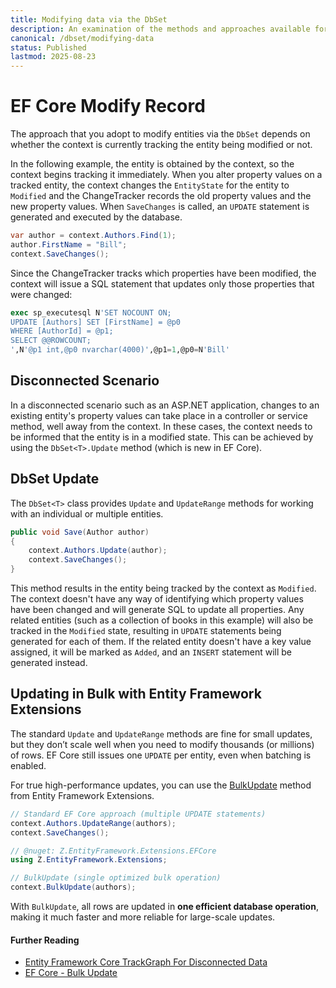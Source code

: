 ```yaml
---
title: Modifying data via the DbSet
description: An examination of the methods and approaches available for modifying data via the Entity Framework Core DbSet API 
canonical: /dbset/modifying-data
status: Published
lastmod: 2025-08-23
---
```


# EF Core Modify Record

The approach that you adopt to modify entities via the `DbSet` depends on whether the context is currently tracking the entity being modified or not. 

In the following example, the entity is obtained by the context, so the context begins tracking it immediately. When you alter property values on a tracked entity, the context changes the `EntityState` for the entity to `Modified` and the ChangeTracker records the old property values and the new property values. When `SaveChanges` is called, an `UPDATE` statement is generated and executed by the database.

```csharp
var author = context.Authors.Find(1);
author.FirstName = "Bill";
context.SaveChanges();
```

Since the ChangeTracker tracks which properties have been modified, the context  will issue a SQL statement that updates only those properties that were changed:

```sql
exec sp_executesql N'SET NOCOUNT ON;
UPDATE [Authors] SET [FirstName] = @p0
WHERE [AuthorId] = @p1;
SELECT @@ROWCOUNT;
',N'@p1 int,@p0 nvarchar(4000)',@p1=1,@p0=N'Bill'
```

## Disconnected Scenario

In a disconnected scenario such as an ASP.NET application, changes to an existing entity's property values can take place in a controller or service method, well away from the context. In these cases, the context needs to be informed that the entity is in a modified state. This can be achieved by using the `DbSet<T>.Update` method (which is new in EF Core).

## DbSet Update

The `DbSet<T>` class provides `Update` and `UpdateRange` methods for working with an individual or multiple entities. 

```csharp
public void Save(Author author)
{
    context.Authors.Update(author);
    context.SaveChanges();
}
```
This method results in the entity being tracked by the context as `Modified`. The context doesn't have any way of identifying which property values have been changed and will generate SQL to update all properties. Any related entities (such as a collection of books in this example) will also be tracked in the `Modified` state, resulting in `UPDATE` statements being generated for each of them. If the related entity doesn't have a key value assigned, it will be marked as `Added`, and an `INSERT` statement will be generated instead.

## Updating in Bulk with Entity Framework Extensions

The standard `Update` and `UpdateRange` methods are fine for small updates, but they don’t scale well when you need to modify thousands (or millions) of rows. EF Core still issues one `UPDATE` per entity, even when batching is enabled.

For true high-performance updates, you can use the [BulkUpdate](https://entityframework-extensions.net/bulk-update) method from Entity Framework Extensions.

```csharp
// Standard EF Core approach (multiple UPDATE statements)
context.Authors.UpdateRange(authors);
context.SaveChanges();

// @nuget: Z.EntityFramework.Extensions.EFCore
using Z.EntityFramework.Extensions;

// BulkUpdate (single optimized bulk operation)
context.BulkUpdate(authors);
```

With `BulkUpdate`, all rows are updated in **one efficient database operation**, making it much faster and more reliable for large-scale updates.


#### Further Reading

- [Entity Framework Core TrackGraph For Disconnected Data](http://www.mikesdotnetting.com/article/303/entity-framework-core-trackgraph-for-disconnected-data)
- [EF Core - Bulk Update](https://entityframework-extensions.net/bulk-update)